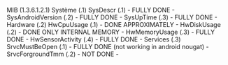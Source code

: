 MIB (1.3.6.1.2.1)
Système (.1)
    SysDescr (.1)           - FULLY DONE -
    SysAndroidVersion (.2)  - FULLY DONE -
    SysUpTime (.3)          - FULLY DONE -
Hardware (.2)
    HwCpuUsage (.1)         - DONE APPROXIMATELY -
    HwDiskUsage (.2)        - DONE ONLY INTERNAL MEMORY -
    HwMemoryUsage (.3)      - FULLY DONE -
    HwSensorActivity (.4)   - FULLY DONE -
Services (.3)
    SrvcMustBeOpen (.1)     - FULLY DONE (not working in android nougat) -
    SrvcForgroundTmm (.2)   - NOT DONE -
